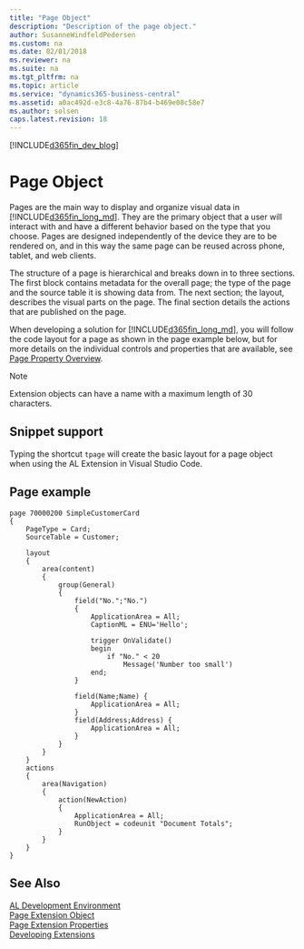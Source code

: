 ```yaml
---
title: "Page Object"
description: "Description of the page object."
author: SusanneWindfeldPedersen
ms.custom: na
ms.date: 02/01/2018
ms.reviewer: na
ms.suite: na
ms.tgt_pltfrm: na
ms.topic: article
ms.service: "dynamics365-business-central"
ms.assetid: a0ac492d-e3c8-4a76-87b4-b469e08c58e7
ms.author: solsen
caps.latest.revision: 18
---
```


[!INCLUDE[d365fin_dev_blog](includes/d365fin_dev_blog.md)]

# Page Object
Pages are the main way to display and organize visual data in [!INCLUDE[d365fin_long_md](includes/d365fin_long_md.md)]. They are the primary object that a user will interact with and have a different behavior based on the type that you choose. Pages are designed independently of the device they are to be rendered on, and in this way the same page can be reused across phone, tablet, and web clients.

The structure of a page is hierarchical and breaks down in to three sections. The first block contains metadata for the overall page; the type of the page and the source table it is showing data from. The next section; the layout, describes the visual parts on the page. The final section details the actions that are published on the page.

When developing a solution for [!INCLUDE[d365fin_long_md](includes/d365fin_long_md.md)], you will follow the code layout for a page as shown in the page example below, but for more details on the individual controls and properties that are available, see [Page Property Overview](properties/devenv-page-property-overview.md).

> [!NOTE]  
> Extension objects can have a name with a maximum length of 30 characters.      

## Snippet support
Typing the shortcut ```tpage``` will create the basic layout for a page object when using the AL Extension in Visual Studio Code.

## Page example

```
page 70000200 SimpleCustomerCard
{
    PageType = Card;
    SourceTable = Customer;

    layout
    {
        area(content)
        {
            group(General)
            {
                field("No.";"No.")
                {
                    ApplicationArea = All;
                    CaptionML = ENU='Hello';

                    trigger OnValidate()
                    begin
                        if "No." < 20
                            Message('Number too small')
                    end;
                }

                field(Name;Name) {
                    ApplicationArea = All;
                }
                field(Address;Address) {
                    ApplicationArea = All;
                }
            }
        }
    }
    actions
    {
        area(Navigation)
        {
            action(NewAction)
            {
                ApplicationArea = All;
                RunObject = codeunit "Document Totals";
            }         
        }
    }
}
```

## See Also  
[AL Development Environment](devenv-reference-overview.md)  
[Page Extension Object](devenv-page-ext-object.md)  
[Page Extension Properties](properties/devenv-page-property-overview.md)   
[Developing Extensions](devenv-dev-overview.md)  
